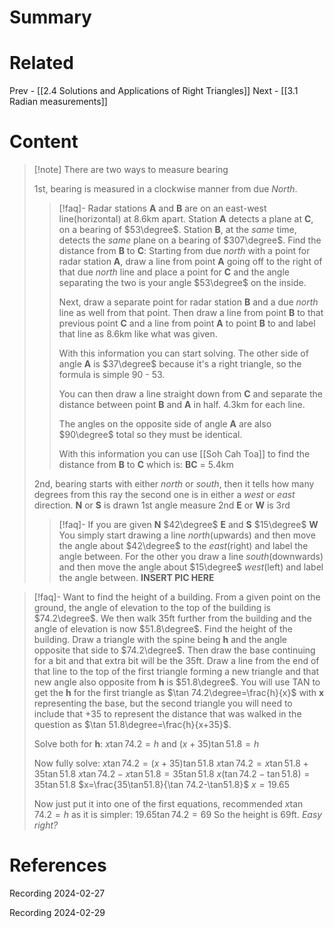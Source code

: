 # Summary
# Related
Prev - [[2.4  Solutions and Applications of Right Triangles]]
Next - [[3.1 Radian measurements]]
# Content

>[!note] There are two ways to measure bearing
>
>1st, bearing is measured in a clockwise manner from due _North_.
> >[!faq]- Radar stations __A__ and __B__ are on an east-west line(horizontal) at 8.6km apart. Station __A__ detects a plane at __C__, on a bearing of $53\degree$. Station __B__, at the _same_ time, detects the _same_ plane on a bearing of $307\degree$. Find the distance from __B__ to __C__:
> >Starting from due _north_ with a point for radar station __A__, draw a line from point __A__ going off to the right of that due _north_ line and place a point for __C__ and the angle separating the two is your angle $53\degree$ on the inside.
> >
> >Next, draw a separate point for radar station __B__ and a due _north_ line as well from that point. Then draw a line from point __B__ to that previous point __C__ and a line from point __A__ to point __B__ to and label that line as  8.6km like what was given.
> >
> >With this information you can start solving. The other side of angle __A__ is $37\degree$ because it's a right triangle, so the formula is simple 90 - 53.
> >
> >You can then draw a line straight down from __C__ and separate the distance between point __B__ and __A__ in half. 4.3km for each line.
> >
> >The angles on the opposite side of angle __A__ are also $90\degree$ total so they must be identical.
> >
> >With this information you can use [[Soh Cah Toa]] to find the distance from __B__ to __C__ which is: __BC__ = 5.4km
>
>2nd, bearing starts with either _north_ or _south_, then it tells how many degrees from this ray the second one is in either a _west_ or _east_ direction.
>__N__ or __S__ is drawn 1st
>angle measure 2nd
>__E__ or __W__ is 3rd
> >[!faq]- If you are given __N__ $42\degree$ __E__ and __S__ $15\degree$ __W__
> >You simply start drawing a line _north_(upwards) and then move the angle about $42\degree$ to the _east_(right) and label the angle between.
> >For the other you draw a line _south_(downwards) and then move the angle about $15\degree$ _west_(left) and label the angle between.
> >**INSERT PIC HERE**

>[!faq]- Want to find the height of a building. From a given point on the ground, the angle of elevation to the top of the building is $74.2\degree$. We then walk 35ft further from the building and the angle of elevation is now $51.8\degree$. Find the height of the building.
>Draw a triangle with the spine being **h** and the angle opposite that side to $74.2\degree$.
>Then draw the base continuing for a bit and that extra bit will be the 35ft.
>Draw a line from the end of that line to the top of the first triangle forming a new triangle and that new angle also opposite from **h** is $51.8\degree$.
>You will use TAN to get the **h** for the first triangle as $\tan 74.2\degree=\frac{h}{x}$ with **x** representing the base, but the second triangle you will need to include that +35 to represent the distance that was walked in the question as $\tan 51.8\degree=\frac{h}{x+35}$.
>
>Solve both for **h**:
>$x\tan 74.2=h$ and $(x+35)\tan 51.8=h$
>
>Now fully solve:
>$x\tan74.2=(x+35)\tan 51.8$
>$x\tan 74.2=x\tan 51.8+35\tan51.8$
>$x\tan 74.2-x\tan 51.8=35\tan 51.8$
>$x(\tan 74.2-\tan 51.8)=35\tan 51.8$
>$x=\frac{35\tan51.8}{\tan 74.2-\tan51.8}$
>$x=19.65$
>
>Now just put it into one of the first equations, recommended $x\tan 74.2=h$ as it is simpler:
>$19.65\tan 74.2=69$
>So the height is 69ft. *Easy right?*

# References

Recording 2024-02-27

Recording 2024-02-29